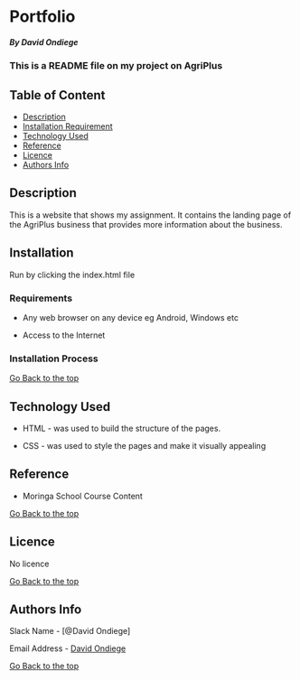 # Portfolio

##### By David Ondiege
### This is a README file on my project on AgriPlus

## Table of Content

+ [Description](#description)
+ [Installation Requirement](#Installation)
+ [Technology Used](#technology-used)
+ [Reference](#reference)
+ [Licence](#licence)
+ [Authors Info](#author-Info)

## Description
<p>This is  a website that shows my assignment. It contains the landing page of the AgriPlus business that provides more information about the business.</p>

## Installation

<p>Run by clicking the index.html file</p>

### Requirements

* Any web browser on any device eg Android, Windows etc

* Access to the Internet

### Installation Process

[Go Back to the top](#portfolio)
## Technology Used
* HTML - was used to build the structure of the pages.

* CSS - was used to style the pages and make it visually appealing

## Reference
* Moringa School Course Content

[Go Back to the top](#portfolio)

## Licence

No licence

[Go Back to the top](#portfolio)

## Authors Info

Slack Name - [@David Ondiege]

Email Address - [David Ondiege](david.ondiege@student.moringaschool.com)

[Go Back to the top](#portfolio)